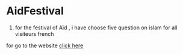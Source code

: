 # AidFestival

1. for the festival of Aïd , i have choose five question on islam for all visiteurs french

for go to the website [click here](https://boomwerk.alwaysdata.net/AID/)
